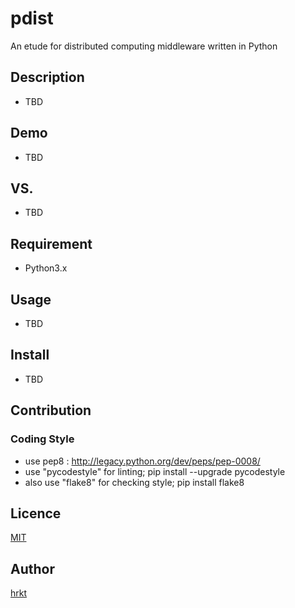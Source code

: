 pdist
====

An etude for distributed computing middleware written in Python

## Description

- TBD

## Demo

- TBD

## VS. 

- TBD

## Requirement

- Python3.x

## Usage

- TBD

## Install

- TBD

## Contribution

### Coding Style

- use pep8 : http://legacy.python.org/dev/peps/pep-0008/
- use "pycodestyle" for linting; pip install --upgrade pycodestyle
- also use "flake8" for checking style; pip install flake8

## Licence

[MIT](https://github.com/tcnksm/tool/blob/master/LICENCE)

## Author

[hrkt](https://github.com/hrkt)
